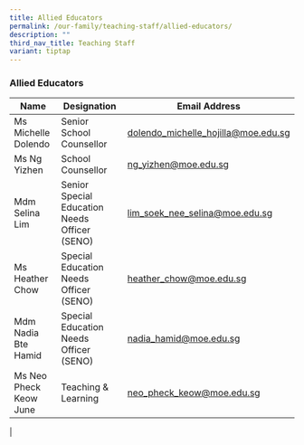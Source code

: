 ```yaml
---
title: Allied Educators
permalink: /our-family/teaching-staff/allied-educators/
description: ""
third_nav_title: Teaching Staff
variant: tiptap
---
```

### **Allied Educators**
 
| Name  | Designation  | Email Address |
|---|---|---|
| Ms Michelle Dolendo  | Senior School Counsellor | [dolendo_michelle_hojilla@moe.edu.sg](dolendo_michelle_hojilla@moe.edu.sg) |
| Ms Ng Yizhen | School Counsellor | [ng_yizhen@moe.edu.sg](ng_yizhen@moe.edu.sg) |
| Mdm Selina Lim | Senior Special Education Needs Officer (SENO) | [lim_soek_nee_selina@moe.edu.sg](lim_soek_nee_selina@moe.edu.sg) |
| Ms Heather Chow | Special Education Needs Officer (SENO) | [heather_chow@moe.edu.sg](heather_chow@moe.edu.sg) |
| Mdm Nadia Bte Hamid | Special Education Needs Officer (SENO) | [nadia_hamid@moe.edu.sg](nadia_hamid@moe.edu.sg) |
| Ms Neo Pheck Keow June  | Teaching & Learning | [neo_pheck_keow@moe.edu.sg](neo_pheck_keow@moe.edu.sg) |
|
